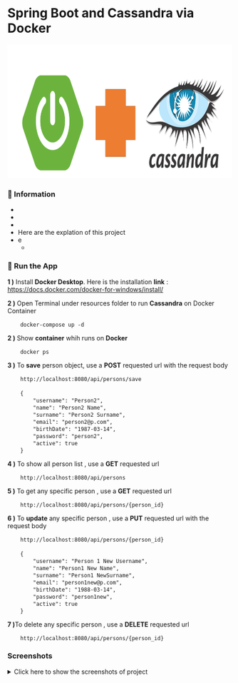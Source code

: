# Spring Boot and Cassandra via Docker

<img src="screenshots\cassandra_springboot.PNG" alt="Main Information" width="800" height="300">

### 📖 Information

<ul style="list-style-type:disc">
  <li></li>
  <li></li>
  <li></li>
  <li>Here are the explation of this project</li>
  <li>e
      <ul>
        <li></li>
      </ul>
  </li>
</ul>

### 🔨 Run the App

<b>1 )</b> Install <b>Docker Desktop</b>. Here is the installation <b>link</b> : https://docs.docker.com/docker-for-windows/install/

<b>2 )</b> Open Terminal under resources folder to run <b>Cassandra</b> on Docker Container
```
    docker-compose up -d
```

<b>2 )</b> Show <b>container</b> whih runs on <b>Docker</b>
```
    docker ps
```

<b>3 )</b> To <b>save</b> person object, use a <b>POST</b> requested url with the request body
```
    http://localhost:8080/api/persons/save

    {
        "username": "Person2",
        "name": "Person2 Name",
        "surname": "Person2 Surname",
        "email": "person2@p.com",
        "birthDate": "1987-03-14",
        "password": "person2",
        "active": true
    }

```

<b>4 )</b> To show all person list , use a <b>GET</b> requested url
```
    http://localhost:8080/api/persons
```

<b>5 )</b> To get any specific person , use a <b>GET</b> requested url
```
    http://localhost:8080/api/persons/{person_id}
```

<b>6 )</b> To <b>update</b> any specific person , use a <b>PUT</b> requested url with the request body
```
    http://localhost:8080/api/persons/{person_id}

    {
        "username": "Person 1 New Username",
        "name": "Person1 New Name",
        "surname": "Person1 NewSurname",
        "email": "person1new@p.com",
        "birthDate": "1988-03-14",
        "password": "person1new",
        "active": true
    }
```

<b>7 )</b>To delete any specific person , use a <b>DELETE</b> requested url
```
    http://localhost:8080/api/persons/{person_id}
```

### Screenshots

<details>
<summary>Click here to show the screenshots of project</summary>
    <p> Figure 1 </p>
    <img src ="screenshots\cassandra1.PNG">
    <p> Figure 2 </p>
    <img src ="screenshots\cassandra2.PNG">
    <p> Figure 3 </p>
    <img src ="screenshots\cassandra3.PNG">
    <p> Figure 4 </p>
    <img src ="screenshots\cassandra4.PNG">
    <p> Figure 5 </p>
    <img src ="screenshots\cassandra5.PNG">
    <p> Figure 6 </p>
    <img src ="screenshots\cassandra6.PNG">
    <p> Figure 7 </p>
    <img src ="screenshots\cassandra7.PNG">
    <p> Figure 8 </p>
    <img src ="screenshots\cassandra8.PNG">
    <p> Figure 9 </p>
    <img src ="screenshots\cassandra9.PNG">
</details>